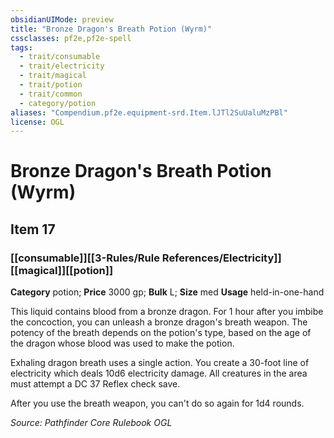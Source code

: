 ```yaml
---
obsidianUIMode: preview
title: "Bronze Dragon's Breath Potion (Wyrm)"
cssclasses: pf2e,pf2e-spell
tags:
  - trait/consumable
  - trait/electricity
  - trait/magical
  - trait/potion
  - trait/common
  - category/potion
aliases: "Compendium.pf2e.equipment-srd.Item.lJTl2SuUaluMzPBl"
license: OGL
---
```

# Bronze Dragon's Breath Potion (Wyrm)
## Item 17
### [[consumable]][[3-Rules/Rule References/Electricity]][[magical]][[potion]]

**Category** potion; 
**Price** 3000 gp; 
**Bulk** L; **Size** med
**Usage** held-in-one-hand

This liquid contains blood from a bronze dragon. For 1 hour after you imbibe the concoction, you can unleash a bronze dragon's breath weapon. The potency of the breath depends on the potion's type, based on the age of the dragon whose blood was used to make the potion.

Exhaling dragon breath uses a single action. You create a 30-foot line of electricity which deals 10d6 electricity damage. All creatures in the area must attempt a DC 37 Reflex check save.

After you use the breath weapon, you can't do so again for 1d4 rounds.

*Source: Pathfinder Core Rulebook*
*OGL*